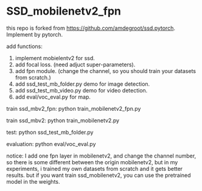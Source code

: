 # SSD_mobilenetv2_fpn

 this repo is forked from https://github.com/amdegroot/ssd.pytorch. Implement by pytorch.

add functions:
1. implement mobielentv2 for ssd.
2. add focal loss. (need adjuct super-parameters).
3. add fpn module. (change the channel, so you should train your datasets from scratch.)
4. add ssd_test_mb_folder.py demo for image detection.
5. add ssd_test_mb_video.py demo for video detection.
6. add eval/voc_eval.py for map.

train ssd_mbv2_fpn:
python train_mobilenetv2_fpn.py

train ssd_mbv2:
python train_mobilenetv2.py

test:
python ssd_test_mb_folder.py

evaluation:
python eval/voc_eval.py

notice:
I add one fpn layer in mobilenetv2, and change the channel number, so there is some different between the origin mobilenetv2, but in my experiments, i trained my own datasets from scratch and it gets better results.
but if you want train ssd_mobilenetv2, you can use the pretrained model in the weights.
